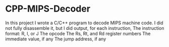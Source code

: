 # CPP-MIPS-Decoder
In this project I wrote a C/C++ program to decode MIPS machine code. I did not fully disassemble it, but I did output, for each instruction,  The instruction format: R, I, or J  The opcode  The Rs, Rt, and Rd register numbers  The immediate value, if any  The jump address, if any
